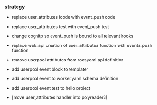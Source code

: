 ### strategy

- replace user_attributes icode with event_push code
- replace user_attributes test with event_push test
- change cognitp so event_push is bound to all relevant hooks
- replace web_api creation of user_attributes function with events_push function
- remove userpool attributes from root.yaml api definition
- add userpool event block to templater
- add userpool event to worker.yaml schema definition
- add userpool event test to hello project

- [move user_attributes handler into polyreader3]

